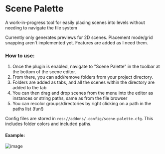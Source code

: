# Scene Palette
A work-in-progress tool for easily placing scenes into levels without needing to navigate the file system

Currently only generates previews for 2D scenes.
Placement mode/grid snapping aren't implemented yet.
Features are added as I need them.

### How to use:
1. Once the plugin is enabled, navigate to "Scene Palette" in the toolbar at the bottom of the scene editor.
2. From there, you can add/remove folders from your project directory.
3. Folders are added as tabs, and all the scenes within the directory are added to the tab
4. You can then drag and drop scenes from the menu into the editor as instances or string paths, same as from the file browser
5. You can recolor groups/directories by right clicking on a path in the paths list (fun!)

Config files are stored in `res://addons/.config/scene-palette.cfg`. This includes folder colors and included paths.

#### Example:

![image](https://github.com/user-attachments/assets/64c715fd-379c-48db-829c-954bed5f7a05)
